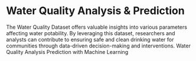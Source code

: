 # Water Quality Analysis & Prediction
The Water Quality Dataset offers valuable insights into various parameters affecting water potability.
By leveraging this dataset, researchers and analysts can contribute to ensuring safe and clean drinking water
for communities through data-driven decision-making and interventions.
Water Quality Analysis Prediction with Machine Learning
